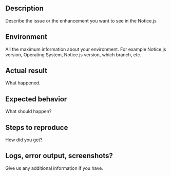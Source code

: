 ## Description
Describe the issue or the enhancement you want to see in the Notice.js

## Environment
All the maximum information about your environment.
For example Notice.js version, Operating System, Notice.js version, which branch, etc.

## Actual result
What happened.

## Expected behavior
What should happen?

## Steps to reproduce
How did you get?

## Logs, error output, screenshots?
Give us any additional information if you have.
